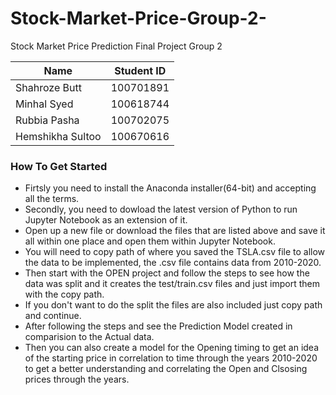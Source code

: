 # Stock-Market-Price-Group-2-
Stock Market Price Prediction Final Project Group 2


| Name             | Student ID    |
| -------------    | ------------- |
| Shahroze Butt    | 100701891     |
| Minhal Syed      | 100618744     |
| Rubbia Pasha     | 100702075     |
| Hemshikha Sultoo | 100670616     |

### How To Get Started
* Firtsly you need to install the Anaconda installer(64-bit) and accepting all the terms.
* Secondly, you need to dowload the latest version of Python to run Jupyter Notebook as an extension of it.
* Open up a new file or download the files that are listed above and save it all within one place and open them within Jupyter Notebook. 
* You will need to copy path of where you saved the TSLA.csv file to allow the data to be implemented, the .csv file contains data from 2010-2020.
* Then start with the OPEN project and follow the steps to see how the data was split and it creates the test/train.csv files and just import them with the copy path.
* If you don't want to do the split the files are also included just copy path and continue.
* After following the steps and see the Prediction Model created in comparision to the Actual data.
* Then you can also create a model for the Opening timing to get an idea of the starting price in correlation to time through the years 2010-2020 to get a better understanding and correlating the Open and Clsosing prices through the years.



